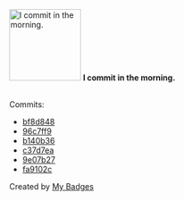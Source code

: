 <img src="https://github.com/my-badges/my-badges/blob/master/src/all-badges/time-of-commit/morning-commits.png?raw=true" alt="I commit in the morning." title="I commit in the morning." width="128">
<strong>I commit in the morning.</strong>
<br><br>

Commits:

- <a href="https://github.com/p0dalirius/UsersWithPwdLastSetOlderThan/commit/bf8d8489cc247933585e6c84ada2f65ca7c68216">bf8d848</a>
- <a href="https://github.com/p0dalirius/goLAPS/commit/96c7ff9924f2b415b43580b127b67cb05b065418">96c7ff9</a>
- <a href="https://github.com/p0dalirius/Joomla-1.6-1.7-2.5-Privilege-Escalation-Vulnerability/commit/b140b36cbd7445ed053e882300575fc84d998374">b140b36</a>
- <a href="https://github.com/p0dalirius/Joomla-1.6-1.7-2.5-Privilege-Escalation-Vulnerability/commit/c37d7ea45759fc700ee8f145f72161e1d335ff76">c37d7ea</a>
- <a href="https://github.com/p0dalirius/Joomla-1.6-1.7-2.5-Privilege-Escalation-Vulnerability/commit/9e07b27c9dc2428b606789d6a03f8af94caa1252">9e07b27</a>
- <a href="https://github.com/p0dalirius/Joomla-1.6-1.7-2.5-Privilege-Escalation-Vulnerability/commit/fa9102c728f4cd6b2ded11a351f6745d11c32241">fa9102c</a>


Created by <a href="https://github.com/my-badges/my-badges">My Badges</a>